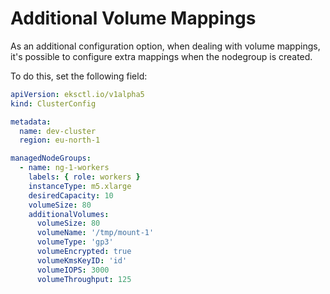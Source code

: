 # Additional Volume Mappings

As an additional configuration option, when dealing with volume mappings, it's possible to configure extra mappings
when the nodegroup is created.

To do this, set the following field:

```yaml
apiVersion: eksctl.io/v1alpha5
kind: ClusterConfig

metadata:
  name: dev-cluster
  region: eu-north-1

managedNodeGroups:
  - name: ng-1-workers
    labels: { role: workers }
    instanceType: m5.xlarge
    desiredCapacity: 10
    volumeSize: 80
    additionalVolumes:
      volumeSize: 80
      volumeName: '/tmp/mount-1'
      volumeType: 'gp3'
      volumeEncrypted: true
      volumeKmsKeyID: 'id'
      volumeIOPS: 3000
      volumeThroughput: 125
```
